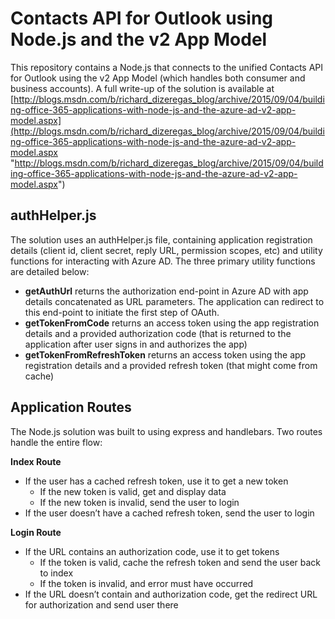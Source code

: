 # Contacts API for Outlook using Node.js and the v2 App Model

This repository contains a Node.js that connects to the unified Contacts API for Outlook using the v2 App Model (which handles both consumer and business accounts). A full write-up of the solution is available at [http://blogs.msdn.com/b/richard_dizeregas_blog/archive/2015/09/04/building-office-365-applications-with-node-js-and-the-azure-ad-v2-app-model.aspx](http://blogs.msdn.com/b/richard_dizeregas_blog/archive/2015/09/04/building-office-365-applications-with-node-js-and-the-azure-ad-v2-app-model.aspx "http://blogs.msdn.com/b/richard_dizeregas_blog/archive/2015/09/04/building-office-365-applications-with-node-js-and-the-azure-ad-v2-app-model.aspx")


## authHelper.js ##
The solution uses an authHelper.js file, containing application registration details (client id, client secret, reply URL, permission scopes, etc) and utility functions for interacting with Azure AD. The three primary utility functions are detailed below:

- **getAuthUrl** returns the authorization end-point in Azure AD with app details concatenated as URL parameters. The application can redirect to this end-point to initiate the first step of OAuth.
- **getTokenFromCode** returns an access token using the app registration details and a provided authorization code (that is returned to the application after user signs in and authorizes the app)
- **getTokenFromRefreshToken** returns an access token using the app registration details and a provided refresh token (that might come from cache)

## Application Routes ##
The Node.js solution was built to using express and handlebars. Two routes handle the entire flow:

**Index Route**

- If the user has a cached refresh token, use it to get a new token
	- If the new token is valid, get and display data
	- If the new token is invalid, send the user to login
- If the user doesn’t have a cached refresh token, send the user to login

**Login Route**

- If the URL contains an authorization code, use it to get tokens
	- If the token is valid, cache the refresh token and send the user back to index
	- If the token is invalid, and error must have occurred
- If the URL doesn’t contain and authorization code, get the redirect URL for authorization and send user there